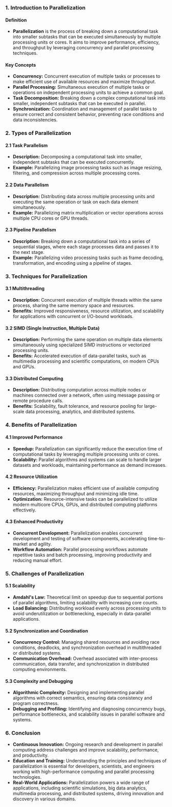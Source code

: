 ### 1\. Introduction to Parallelization

#### Definition

- **Parallelization** is the process of breaking down a computational task into smaller subtasks that can be executed simultaneously by multiple processing units or cores. It aims to improve performance, efficiency, and throughput by leveraging concurrency and parallel processing techniques.

#### Key Concepts

- **Concurrency:** Concurrent execution of multiple tasks or processes to make efficient use of available resources and maximize throughput.
- **Parallel Processing:** Simultaneous execution of multiple tasks or operations on independent processing units to achieve a common goal.
- **Task Decomposition:** Breaking down a complex computational task into smaller, independent subtasks that can be executed in parallel.
- **Synchronization:** Coordination and management of parallel tasks to ensure correct and consistent behavior, preventing race conditions and data inconsistencies.

### 2\. Types of Parallelization

#### 2.1 Task Parallelism

- **Description:** Decomposing a computational task into smaller, independent subtasks that can be executed concurrently.
- **Example:** Parallelizing image processing tasks such as image resizing, filtering, and compression across multiple processing cores.

#### 2.2 Data Parallelism

- **Description:** Distributing data across multiple processing units and executing the same operation or task on each data element simultaneously.
- **Example:** Parallelizing matrix multiplication or vector operations across multiple CPU cores or GPU threads.

#### 2.3 Pipeline Parallelism

- **Description:** Breaking down a computational task into a series of sequential stages, where each stage processes data and passes it to the next stage.
- **Example:** Parallelizing video processing tasks such as frame decoding, transformation, and encoding using a pipeline of stages.

### 3\. Techniques for Parallelization

#### 3.1 Multithreading

- **Description:** Concurrent execution of multiple threads within the same process, sharing the same memory space and resources.
- **Benefits:** Improved responsiveness, resource utilization, and scalability for applications with concurrent or I/O-bound workloads.

#### 3.2 SIMD (Single Instruction, Multiple Data)

- **Description:** Performing the same operation on multiple data elements simultaneously using specialized SIMD instructions or vectorized processing units.
- **Benefits:** Accelerated execution of data-parallel tasks, such as multimedia processing and scientific computations, on modern CPUs and GPUs.

#### 3.3 Distributed Computing

- **Description:** Distributing computation across multiple nodes or machines connected over a network, often using message passing or remote procedure calls.
- **Benefits:** Scalability, fault tolerance, and resource pooling for large-scale data processing, analytics, and distributed systems.

### 4\. Benefits of Parallelization

#### 4.1 Improved Performance

- **Speedup:** Parallelization can significantly reduce the execution time of computational tasks by leveraging multiple processing units or cores.
- **Scalability:** Parallel algorithms and systems can scale to handle larger datasets and workloads, maintaining performance as demand increases.

#### 4.2 Resource Utilization

- **Efficiency:** Parallelization makes efficient use of available computing resources, maximizing throughput and minimizing idle time.
- **Optimization:** Resource-intensive tasks can be parallelized to utilize modern multicore CPUs, GPUs, and distributed computing platforms effectively.

#### 4.3 Enhanced Productivity

- **Concurrent Development:** Parallelization enables concurrent development and testing of software components, accelerating time-to-market and agility.
- **Workflow Automation:** Parallel processing workflows automate repetitive tasks and batch processing, improving productivity and reducing manual effort.

### 5\. Challenges of Parallelization

#### 5.1 Scalability

- **Amdahl's Law:** Theoretical limit on speedup due to sequential portions of parallel algorithms, limiting scalability with increasing core counts.
- **Load Balancing:** Distributing workload evenly across processing units to avoid underutilization or bottlenecking, especially in data-parallel applications.

#### 5.2 Synchronization and Coordination

- **Concurrency Control:** Managing shared resources and avoiding race conditions, deadlocks, and synchronization overhead in multithreaded or distributed systems.
- **Communication Overhead:** Overhead associated with inter-process communication, data transfer, and synchronization in distributed computing environments.

#### 5.3 Complexity and Debugging

- **Algorithmic Complexity:** Designing and implementing parallel algorithms with correct semantics, ensuring data consistency and program correctness.
- **Debugging and Profiling:** Identifying and diagnosing concurrency bugs, performance bottlenecks, and scalability issues in parallel software and systems.

### 6\. Conclusion

- **Continuous Innovation:** Ongoing research and development in parallel computing address challenges and improve scalability, performance, and productivity.
- **Education and Training:** Understanding the principles and techniques of parallelization is essential for developers, scientists, and engineers working with high-performance computing and parallel processing technologies.
- **Real-World Applications:** Parallelization powers a wide range of applications, including scientific simulations, big data analytics, multimedia processing, and distributed systems, driving innovation and discovery in various domains.